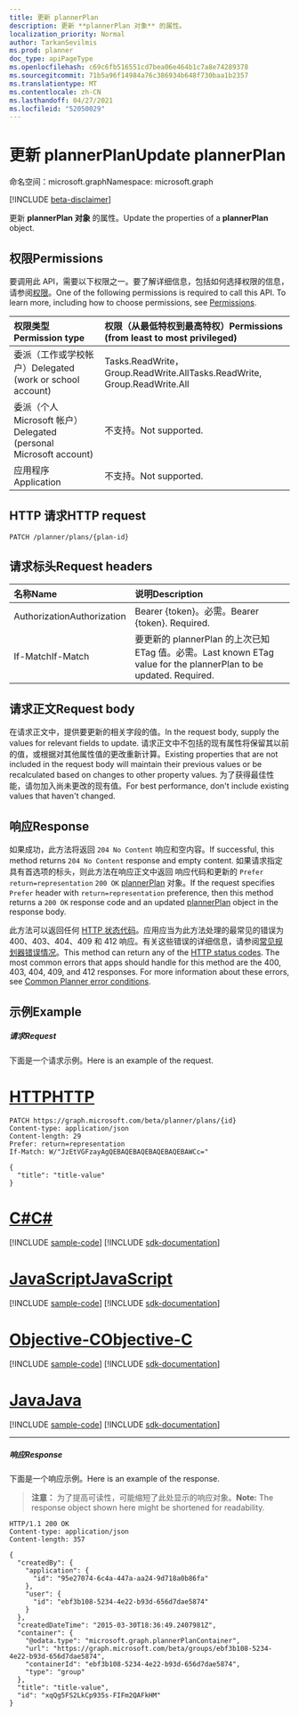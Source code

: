 ```yaml
---
title: 更新 plannerPlan
description: 更新 **plannerPlan 对象** 的属性。
localization_priority: Normal
author: TarkanSevilmis
ms.prod: planner
doc_type: apiPageType
ms.openlocfilehash: c69c6fb516551cd7bea06e464b1c7a8e74289378
ms.sourcegitcommit: 71b5a96f14984a76c386934b648f730baa1b2357
ms.translationtype: MT
ms.contentlocale: zh-CN
ms.lasthandoff: 04/27/2021
ms.locfileid: "52050029"
---
```

# <a name="update-plannerplan"></a><span data-ttu-id="9ad1f-103">更新 plannerPlan</span><span class="sxs-lookup"><span data-stu-id="9ad1f-103">Update plannerPlan</span></span>

<span data-ttu-id="9ad1f-104">命名空间：microsoft.graph</span><span class="sxs-lookup"><span data-stu-id="9ad1f-104">Namespace: microsoft.graph</span></span>

[!INCLUDE [beta-disclaimer](../../includes/beta-disclaimer.md)]

<span data-ttu-id="9ad1f-105">更新 **plannerPlan 对象** 的属性。</span><span class="sxs-lookup"><span data-stu-id="9ad1f-105">Update the properties of a **plannerPlan** object.</span></span>

## <a name="permissions"></a><span data-ttu-id="9ad1f-106">权限</span><span class="sxs-lookup"><span data-stu-id="9ad1f-106">Permissions</span></span>
<span data-ttu-id="9ad1f-p101">要调用此 API，需要以下权限之一。要了解详细信息，包括如何选择权限的信息，请参阅[权限](/graph/permissions-reference)。</span><span class="sxs-lookup"><span data-stu-id="9ad1f-p101">One of the following permissions is required to call this API. To learn more, including how to choose permissions, see [Permissions](/graph/permissions-reference).</span></span>

|<span data-ttu-id="9ad1f-109">权限类型</span><span class="sxs-lookup"><span data-stu-id="9ad1f-109">Permission type</span></span>      | <span data-ttu-id="9ad1f-110">权限（从最低特权到最高特权）</span><span class="sxs-lookup"><span data-stu-id="9ad1f-110">Permissions (from least to most privileged)</span></span>              |
|:--------------------|:---------------------------------------------------------|
|<span data-ttu-id="9ad1f-111">委派（工作或学校帐户）</span><span class="sxs-lookup"><span data-stu-id="9ad1f-111">Delegated (work or school account)</span></span> | <span data-ttu-id="9ad1f-112">Tasks.ReadWrite，Group.ReadWrite.All</span><span class="sxs-lookup"><span data-stu-id="9ad1f-112">Tasks.ReadWrite, Group.ReadWrite.All</span></span>    |
|<span data-ttu-id="9ad1f-113">委派（个人 Microsoft 帐户）</span><span class="sxs-lookup"><span data-stu-id="9ad1f-113">Delegated (personal Microsoft account)</span></span> | <span data-ttu-id="9ad1f-114">不支持。</span><span class="sxs-lookup"><span data-stu-id="9ad1f-114">Not supported.</span></span>    |
|<span data-ttu-id="9ad1f-115">应用程序</span><span class="sxs-lookup"><span data-stu-id="9ad1f-115">Application</span></span> | <span data-ttu-id="9ad1f-116">不支持。</span><span class="sxs-lookup"><span data-stu-id="9ad1f-116">Not supported.</span></span> |

## <a name="http-request"></a><span data-ttu-id="9ad1f-117">HTTP 请求</span><span class="sxs-lookup"><span data-stu-id="9ad1f-117">HTTP request</span></span>
<!-- { "blockType": "ignored" } -->
```http
PATCH /planner/plans/{plan-id}
```

## <a name="request-headers"></a><span data-ttu-id="9ad1f-118">请求标头</span><span class="sxs-lookup"><span data-stu-id="9ad1f-118">Request headers</span></span>

| <span data-ttu-id="9ad1f-119">名称</span><span class="sxs-lookup"><span data-stu-id="9ad1f-119">Name</span></span>       | <span data-ttu-id="9ad1f-120">说明</span><span class="sxs-lookup"><span data-stu-id="9ad1f-120">Description</span></span>|
|:-----------|:-----------|
| <span data-ttu-id="9ad1f-121">Authorization</span><span class="sxs-lookup"><span data-stu-id="9ad1f-121">Authorization</span></span>  | <span data-ttu-id="9ad1f-p102">Bearer {token}。必需。</span><span class="sxs-lookup"><span data-stu-id="9ad1f-p102">Bearer {token}. Required.</span></span> |
| <span data-ttu-id="9ad1f-124">If-Match</span><span class="sxs-lookup"><span data-stu-id="9ad1f-124">If-Match</span></span>  | <span data-ttu-id="9ad1f-p103">要更新的 plannerPlan 的上次已知 ETag 值。必需。</span><span class="sxs-lookup"><span data-stu-id="9ad1f-p103">Last known ETag value for the plannerPlan to be updated. Required.</span></span>|

## <a name="request-body"></a><span data-ttu-id="9ad1f-127">请求正文</span><span class="sxs-lookup"><span data-stu-id="9ad1f-127">Request body</span></span>
<span data-ttu-id="9ad1f-128">在请求正文中，提供要更新的相关字段的值。</span><span class="sxs-lookup"><span data-stu-id="9ad1f-128">In the request body, supply the values for relevant fields to update.</span></span> <span data-ttu-id="9ad1f-129">请求正文中不包括的现有属性将保留其以前的值，或根据对其他属性值的更改重新计算。</span><span class="sxs-lookup"><span data-stu-id="9ad1f-129">Existing properties that are not included in the request body will maintain their previous values or be recalculated based on changes to other property values.</span></span> <span data-ttu-id="9ad1f-130">为了获得最佳性能，请勿加入尚未更改的现有值。</span><span class="sxs-lookup"><span data-stu-id="9ad1f-130">For best performance, don't include existing values that haven't changed.</span></span>

## <a name="response"></a><span data-ttu-id="9ad1f-131">响应</span><span class="sxs-lookup"><span data-stu-id="9ad1f-131">Response</span></span>

<span data-ttu-id="9ad1f-132">如果成功，此方法将返回 `204 No Content` 响应和空内容。</span><span class="sxs-lookup"><span data-stu-id="9ad1f-132">If successful, this method returns `204 No Content` response and empty content.</span></span> <span data-ttu-id="9ad1f-133">如果请求指定具有首选项的标头，则此方法在响应正文中返回 响应代码和更新的 `Prefer` `return=representation` `200 OK` [plannerPlan](../resources/plannerplan.md) 对象。</span><span class="sxs-lookup"><span data-stu-id="9ad1f-133">If the request specifies `Prefer` header with `return=representation` preference, then this method returns a `200 OK` response code and an updated [plannerPlan](../resources/plannerplan.md) object in the response body.</span></span>

<span data-ttu-id="9ad1f-p106">此方法可以返回任何 [HTTP 状态代码](/graph/errors)。应用应当为此方法处理的最常见的错误为 400、403、404、409 和 412 响应。有关这些错误的详细信息，请参阅[常见规划器错误情况](../resources/planner-overview.md#common-planner-error-conditions)。</span><span class="sxs-lookup"><span data-stu-id="9ad1f-p106">This method can return any of the [HTTP status codes](/graph/errors). The most common errors that apps should handle for this method are the 400, 403, 404, 409, and 412 responses. For more information about these errors, see [Common Planner error conditions](../resources/planner-overview.md#common-planner-error-conditions).</span></span>

## <a name="example"></a><span data-ttu-id="9ad1f-137">示例</span><span class="sxs-lookup"><span data-stu-id="9ad1f-137">Example</span></span>
##### <a name="request"></a><span data-ttu-id="9ad1f-138">请求</span><span class="sxs-lookup"><span data-stu-id="9ad1f-138">Request</span></span>
<span data-ttu-id="9ad1f-139">下面是一个请求示例。</span><span class="sxs-lookup"><span data-stu-id="9ad1f-139">Here is an example of the request.</span></span>

# <a name="http"></a>[<span data-ttu-id="9ad1f-140">HTTP</span><span class="sxs-lookup"><span data-stu-id="9ad1f-140">HTTP</span></span>](#tab/http)
<!-- {
  "blockType": "request",
  "name": "update_plannerplan"
}-->
```http
PATCH https://graph.microsoft.com/beta/planner/plans/{id}
Content-type: application/json
Content-length: 29
Prefer: return=representation
If-Match: W/"JzEtVGFzayAgQEBAQEBAQEBAQEBAQEBAWCc="

{
  "title": "title-value"
}
```
# <a name="c"></a>[<span data-ttu-id="9ad1f-141">C#</span><span class="sxs-lookup"><span data-stu-id="9ad1f-141">C#</span></span>](#tab/csharp)
[!INCLUDE [sample-code](../includes/snippets/csharp/update-plannerplan-csharp-snippets.md)]
[!INCLUDE [sdk-documentation](../includes/snippets/snippets-sdk-documentation-link.md)]

# <a name="javascript"></a>[<span data-ttu-id="9ad1f-142">JavaScript</span><span class="sxs-lookup"><span data-stu-id="9ad1f-142">JavaScript</span></span>](#tab/javascript)
[!INCLUDE [sample-code](../includes/snippets/javascript/update-plannerplan-javascript-snippets.md)]
[!INCLUDE [sdk-documentation](../includes/snippets/snippets-sdk-documentation-link.md)]

# <a name="objective-c"></a>[<span data-ttu-id="9ad1f-143">Objective-C</span><span class="sxs-lookup"><span data-stu-id="9ad1f-143">Objective-C</span></span>](#tab/objc)
[!INCLUDE [sample-code](../includes/snippets/objc/update-plannerplan-objc-snippets.md)]
[!INCLUDE [sdk-documentation](../includes/snippets/snippets-sdk-documentation-link.md)]

# <a name="java"></a>[<span data-ttu-id="9ad1f-144">Java</span><span class="sxs-lookup"><span data-stu-id="9ad1f-144">Java</span></span>](#tab/java)
[!INCLUDE [sample-code](../includes/snippets/java/update-plannerplan-java-snippets.md)]
[!INCLUDE [sdk-documentation](../includes/snippets/snippets-sdk-documentation-link.md)]

---

##### <a name="response"></a><span data-ttu-id="9ad1f-145">响应</span><span class="sxs-lookup"><span data-stu-id="9ad1f-145">Response</span></span>
<span data-ttu-id="9ad1f-146">下面是一个响应示例。</span><span class="sxs-lookup"><span data-stu-id="9ad1f-146">Here is an example of the response.</span></span> 

><span data-ttu-id="9ad1f-147">**注意：** 为了提高可读性，可能缩短了此处显示的响应对象。</span><span class="sxs-lookup"><span data-stu-id="9ad1f-147">**Note:** The response object shown here might be shortened for readability.</span></span>
<!-- {
  "blockType": "response",
  "truncated": true,
  "@odata.type": "microsoft.graph.plannerPlan"
} -->
```http
HTTP/1.1 200 OK
Content-type: application/json
Content-length: 357

{
  "createdBy": {
    "application": {
      "id": "95e27074-6c4a-447a-aa24-9d718a0b86fa"
    },
    "user": {
      "id": "ebf3b108-5234-4e22-b93d-656d7dae5874"
    }
  },
  "createdDateTime": "2015-03-30T18:36:49.2407981Z",
  "container": {
    "@odata.type": "microsoft.graph.plannerPlanContainer",
    "url": "https://graph.microsoft.com/beta/groups/ebf3b108-5234-4e22-b93d-656d7dae5874",
    "containerId": "ebf3b108-5234-4e22-b93d-656d7dae5874",
    "type": "group"
  },
  "title": "title-value",
  "id": "xqQg5FS2LkCp935s-FIFm2QAFkHM"
}
```

<!-- uuid: 8fcb5dbc-d5aa-4681-8e31-b001d5168d79
2015-10-25 14:57:30 UTC -->
<!--
{
  "type": "#page.annotation",
  "description": "Update plannerplan",
  "keywords": "",
  "section": "documentation",
  "tocPath": "",
  "suppressions": [
  ]
}
-->


